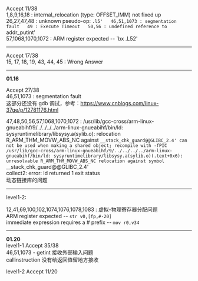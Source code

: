 Accept 11/38  
1,8,9,16,18 : internal_relocation (type: OFFSET_IMM) not fixed up  
26,27,47,48 : unknown pseudo-op: `.l5'  
46,51,1073 : segmentation fault  
49 : Execute Timeout  
50,56 : undefined reference to `addr_putint'  
57,1068,1070,1072 : ARM register expected -- `bx .L52'

---

Accept 17/38  
15, 17, 18, 19, 43, 44, 45 : Wrong Answer  

---

**01.16**

Accept 27/38  
46,51,1073 : segmentation fault  
这部分还没有 gdb 调试，参考：https://www.cnblogs.com/linux-37ge/p/12781176.html  

47,48,50,56,57,1068,1070,1072 : /usr/lib/gcc-cross/arm-linux-gnueabihf/9/../../../../arm-linux-gnueabihf/bin/ld: sysyruntimelibrary/libsysy.a(sylib.o): relocation R_ARM_THM_MOVW_ABS_NC against `__stack_chk_guard@@GLIBC_2.4' can not be used when making a shared object; recompile with -fPIC  
/usr/lib/gcc-cross/arm-linux-gnueabihf/9/../../../../arm-linux-gnueabihf/bin/ld: sysyruntimelibrary/libsysy.a(sylib.o)(.text+0x6): unresolvable R_ARM_THM_MOVW_ABS_NC relocation against symbol `__stack_chk_guard@@GLIBC_2.4'  
collect2: error: ld returned 1 exit status  
动态链接库的问题

---

level1-2:

12,41,69,100,102,1074,1076,1078,1083 : 虚拟-物理寄存器分配问题  
ARM register expected -- `str v0,[fp,#-20]`  
immediate expression requires a # prefix -- `mov r0,v34`  

---

**01.20**  
level1-1 Accept 35/38  
46,51,1073 - getint 接收外部输入问题  
callinstruction 没有给返回值留地方接收

level1-2 Accept 11/20  